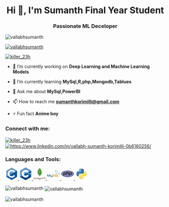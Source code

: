<h1 align="center">Hi 👋, I'm Sumanth Final Year Student</h1>
<h3 align="center">Passionate ML Deceloper</h3>

<p align="left"> <img src="https://komarev.com/ghpvc/?username=vallabhsumanth&label=Profile%20views&color=0e75b6&style=flat" alt="vallabhsumanth" /> </p>

<p align="left"> <a href="https://github.com/ryo-ma/github-profile-trophy"><img src="https://github-profile-trophy.vercel.app/?username=vallabhsumanth" alt="vallabhsumanth" /></a> </p>

<p align="left"> <a href="https://twitter.com/killer_23h" target="blank"><img src="https://img.shields.io/twitter/follow/killer_23h?logo=twitter&style=for-the-badge" alt="killer_23h" /></a> </p>

- 🔭 I’m currently working on **Deep Learning and Machine Learning Models**

- 🌱 I’m currently learning **MySql,R,php,Mongodb,Tablues**

- 💬 Ask me about **MySql,PowerBI**

- 📫 How to reach me **sumanthkorimilli@gmail.com**

- ⚡ Fun fact **Anime boy**

<h3 align="left">Connect with me:</h3>
<p align="left">
<a href="https://twitter.com/killer_23h" target="blank"><img align="center" src="https://raw.githubusercontent.com/rahuldkjain/github-profile-readme-generator/master/src/images/icons/Social/twitter.svg" alt="killer_23h" height="30" width="40" /></a>
<a href="https://linkedin.com/in/https://www.linkedin.com/in/vallabh-sumanth-korimilli-0b6160256/" target="blank"><img align="center" src="https://raw.githubusercontent.com/rahuldkjain/github-profile-readme-generator/master/src/images/icons/Social/linked-in-alt.svg" alt="https://www.linkedin.com/in/vallabh-sumanth-korimilli-0b6160256/" height="30" width="40" /></a>
</p>

<h3 align="left">Languages and Tools:</h3>
<p align="left"> <a href="https://www.cprogramming.com/" target="_blank" rel="noreferrer"> <img src="https://raw.githubusercontent.com/devicons/devicon/master/icons/c/c-original.svg" alt="c" width="40" height="40"/> </a> <a href="https://www.w3schools.com/cpp/" target="_blank" rel="noreferrer"> <img src="https://raw.githubusercontent.com/devicons/devicon/master/icons/cplusplus/cplusplus-original.svg" alt="cplusplus" width="40" height="40"/> </a> <a href="https://www.mongodb.com/" target="_blank" rel="noreferrer"> <img src="https://raw.githubusercontent.com/devicons/devicon/master/icons/mongodb/mongodb-original-wordmark.svg" alt="mongodb" width="40" height="40"/> </a> <a href="https://www.mysql.com/" target="_blank" rel="noreferrer"> <img src="https://raw.githubusercontent.com/devicons/devicon/master/icons/mysql/mysql-original-wordmark.svg" alt="mysql" width="40" height="40"/> </a> <a href="https://www.php.net" target="_blank" rel="noreferrer"> <img src="https://raw.githubusercontent.com/devicons/devicon/master/icons/php/php-original.svg" alt="php" width="40" height="40"/> </a> <a href="https://www.python.org" target="_blank" rel="noreferrer"> <img src="https://raw.githubusercontent.com/devicons/devicon/master/icons/python/python-original.svg" alt="python" width="40" height="40"/> </a> </p>

<p><img align="left" src="https://github-readme-stats.vercel.app/api/top-langs?username=vallabhsumanth&show_icons=true&locale=en&layout=compact" alt="vallabhsumanth" /></p>

<p>&nbsp;<img align="center" src="https://github-readme-stats.vercel.app/api?username=vallabhsumanth&show_icons=true&locale=en" alt="vallabhsumanth" /></p>

<p><img align="center" src="https://github-readme-streak-stats.herokuapp.com/?user=vallabhsumanth&" alt="vallabhsumanth" /></p>
